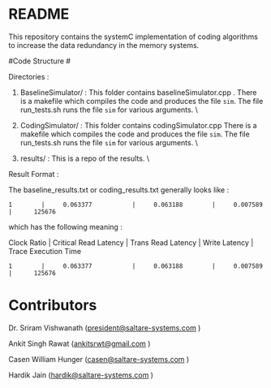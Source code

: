 # README #

This repository contains the systemC implementation of coding algorithms to increase the data redundancy in the memory systems. 

#Code Structure #

Directories : 

1. BaselineSimulator/ : This folder contains baselineSimulator.cpp . There is a makefile which compiles the code and produces the file `sim`. The file run_tests.sh runs the file `sim` for various arguments. \\

2. CodingSimulator/ : This folder contains codingSimulator.cpp There is a makefile which compiles the code and produces the file `sim`. The file run_tests.sh runs the file `sim` for various arguments. \\

3. results/ : This is a repo of the results. \\

Result Format : 

The baseline_results.txt or coding_results.txt generally looks like : 

    1        |     0.063377           |     0.063188        |     0.007589   |      125676

which has the following meaning : 

Clock Ratio  |  Critical Read Latency |  Trans Read Latency |  Write Latency | Trace Execution Time

    1        |     0.063377           |     0.063188        |     0.007589   |      125676

# Contributors #
Dr. Sriram Vishwanath  (president@saltare-systems.com )

Ankit Singh Rawat  (ankitsrwt@gmail.com )

Casen William Hunger (casen@saltare-systems.com )

Hardik Jain  (hardik@saltare-systems.com )